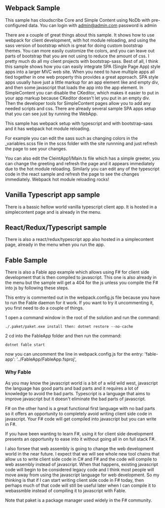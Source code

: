 ## Webpack Sample

This sample has cloudscribe Core and Simple Content using NoDb with pre-configured data.
You can login with admin@admin.com password is admin

There are a couple of great things about this sample. It shows how to use webpack for client development, with hot module reloading, and using the sass version of bootstrap which is great for doing custom bootstrap themes. You can more easily customize the colors, and you can leave out parts of bootstrap that you are not using to reduce the amount of css. I pretty much do all my client projects with bootstrap-sass. Best of all, I think this sample shows how you can easily integrate SPA (Single Page App) style apps into a larger MVC web site. When you need to have multiple apps all tied together in one web property this provides a great approach. SPA style apps usually have just a little markup for an app element like and empty div, and then some javascript that loads the app into the app element. In SimpleContent you can disable the CKeditor, which makes it easier to put in your app markup because CKeditor doesn't let you put in an empty div. Then the developer tools for SimpleContent pages allow you to add any needed scripts and css. There are already several sample SPA apps setup that you can see just by running the WebApp.

This sample has webpack setup with typescript and with bootstrap-sass and it has webpack hot module reloading.

For example you can edit the sass such as changing colors in the _variables.scss file in the scss folder with the site runnning and just refresh the page to see your changes.

You can also edit the CleintApp1/Main.ts file which has a simple greeter, you can change the greeting and refresh the page and it appears immediately due to the hot module reloading. Similarly you can edit any of the typescript code in the react sample and refresh the page to see the changes immediately. Webpack hot module reloading rocks!

## Vanilla Typescript app sample

There is a bassic hellow world vanilla typescript client app. It is hosted in a simplecontent page and is already in the menu.


## React/Redux/Typescript sample

There is also a react/redux/typescript app also hosted in a simplecontent page, already in the menu when you run the app.

## Fable Sample

There is also a Fable app example which allows using F# for client side development that is then compiled to javascript.
This one is also already in the menu but the sample will get a 404 for the js unless you compile the F# into js by following these steps.

This entry is commented out in the webpack.config.js file because you have to run the Fable daemon for it work.
If you want to try it uncommenting it, you first need to do a couple of things.

1 open a command window in the root of the solution and run the command:

    ./.paket/paket.exe install then: dotnet restore --no-cache
	
2 cd into the FableApp folder and then run the command:

    dotnet fable start
	
now you can uncomment the line in webpack.config.js for the entry: 'fable-app': '../FableApp/FableApp.fsproj',

### Why Fable 

As you may know the javascript world is a bit of a wild wild west, javascript the language has good parts and bad parts and it requires a lot of knowledge to avoid the bad parts. Typescript is a language that aims to improve javascript but it doesn't eliminate the bad parts of javascript.

F# on the other hand is a great functional first language with no bad parts so it offers an opportunity to completely avoid writing client side code in javascript.
Your F# code will get compiled into javascript but you can write in F#.

If you have been wanting to learn F#, using it for client side development presents an opportunity to ease into it without going all in on full stack F#.

I also forsee that web assembly is going to change the web development world in the near future. I expect that we will see whole new tool chains that allow us to write client side code in C# and F# and the code will compile to web assembly instead of javascript.
When that happens, existing javascript code will begin to be considered legacy code and I think most people will move away from using the javascript language for web development. So my thinking is that if I can start writing client side code in F# today, then perhaps much of that code will still be useful later when I can compile it to webassmble instead of compiling it to javascript with Fable.

Note that paket is a package manager used widely in the F# community.
